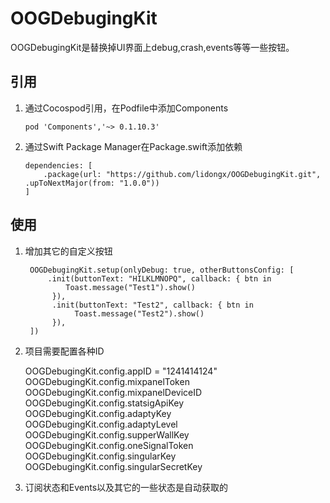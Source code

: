 # OOGDebugingKit

OOGDebugingKit是替换掉UI界面上debug,crash,events等等一些按钮。

## 引用

1. 通过Cocospod引用，在Podfile中添加Components
    ```
    pod 'Components','~> 0.1.10.3'
    ```
    
2. 通过Swift Package Manager在Package.swift添加依赖
    ```
    dependencies: [
        .package(url: "https://github.com/lidongx/OOGDebugingKit.git", .upToNextMajor(from: "1.0.0"))
    ]
    ```

## 使用

1. 增加其它的自定义按钮
   ```
    OOGDebugingKit.setup(onlyDebug: true, otherButtonsConfig: [
        .init(buttonText: "HILKLMNOPQ", callback: { btn in
            Toast.message("Test1").show()
         }),
         .init(buttonText: "Test2", callback: { btn in
              Toast.message("Test2").show()
         }),
    ])
   ```

3. 项目需要配置各种ID

    OOGDebugingKit.config.appID = "1241414124"
    OOGDebugingKit.config.mixpanelToken
    OOGDebugingKit.config.mixpanelDeviceID
    OOGDebugingKit.config.statsigApiKey
    OOGDebugingKit.config.adaptyKey
    OOGDebugingKit.config.adaptyLevel
    OOGDebugingKit.config.supperWallKey
    OOGDebugingKit.config.oneSignalToken
    OOGDebugingKit.config.singularKey
    OOGDebugingKit.config.singularSecretKey
    
4. 订阅状态和Events以及其它的一些状态是自动获取的

